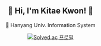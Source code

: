 <div align="center">

## 👋 Hi, I'm Kitae Kwon! 👋

🦁 Hanyang Univ. Information System


[![Solved.ac
프로필](http://mazassumnida.wtf/api/generate_badge?boj=jrdora)](https://solved.ac/jrdora)

</div>
